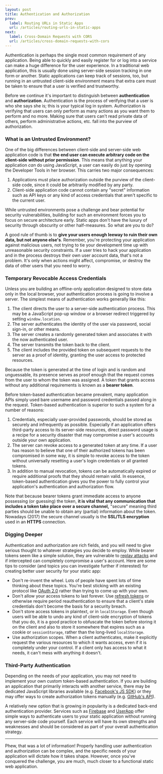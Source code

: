 ```yaml
---
layout: post
title: Authentication and Authorization
prev:
  label: Routing URLs in Static Apps
  url: /articles/routing-urls-in-static-apps
next:
  label: Cross-Domain Requests with CORS
  url: /articles/cross-domain-requests-with-cors
---
```


Authentication is perhaps the single most common requirement of any application. Being able to
quickly and easily register for or log into a service can make a huge difference for the user
experience. In a traditional web application, this is usually done using server-side session
tracking in one form or another. Static applications can keep track of sessions, too, but running
in an untrusted client-side environment means that extra care must be taken to ensure that a
user is verified and trustworthy.

Before we continue it's important to distinguish between **authentication** and **authorization**.
Authentication is the process of verifying that a user is who she says she is; this is your typical
log in system. Authorization is verifying that users can only perform as many actions as you want
them to perform and no more. Making sure that users can't read private data of others, perform
administrative actions, etc. fall into the purview of authorization.

### What is an Untrusted Environment?

One of the big differences between client-side and server-side web application code is that
**the end user can execute arbitrary code on the client-side without prior permission**. This
means that anything your application *can* do using JavaScript, a user can easily do just by
opening the Developer Tools in her browser. This carries two major consequences:

1. Applications must place authorization outside the purview of the client-side code, since it
   could be arbitrarily modified by any party.
2. Client-side application code cannot contain any "secret" information such as API keys or
   any kind of access credentials that aren't specific to the current user.

While untrusted environments pose a challenge and bear potential for security vulnerabilities,
building for such an environment forces you to focus on secure architecture early. Static apps don't have the
luxury of security through obscurity or other half-measures. So what are you to do?

A good rule of thumb is to **give your users enough leeway to ruin their own data, but not anyone
else's**. Remember, you're protecting your application against malicious users, not trying to tie
your development time up with unreasonable security constraints. If a user tries to hack your application and
in the process destroys their own user account data, that's not a problem. It's only when actions
might affect, compromise, or destroy the data of other users that you need to worry.

### Temporary Revocable Access Credentials

Unless you are building an offline-only application designed to store data only in the local browser,
your authentication process is going to involve a server. The simplest means of authentication works
generally like this:

1. The client directs the user to a server-side authentication process. This may be a JavaScript
   pop-up window or a browser redirect triggered by setting `window.location`.
2. The server authenticates the identity of the user via password, social sign-in, or
   other means.
3. The server creates a randomly generated token and associates it with the now authenticated user.
4. The server transmits the token back to the client.
5. The client includes the provided token on subsequent requests to the server as a proof of identity,
   granting the user access to protected resources.

Because the token is generated at the time of login and is random and unguessable, its presence serves
as proof enough that the request comes from the user to whom the token was assigned. A token that grants
access without any additional requirements is known as a **bearer token**.

Before token-based authentication became prevalent, many application APIs simply used bare username and password credentials
passed along in the request. Token-based authentication is superior to such a system for a number of reasons:

1. Credentials, especially user-provided passwords, should be stored as securely and infrequently as possible.
   Especially if an application offers third-party access to its server-side resources, direct password usage
   is a recipe for a security disaster that may compromise a user's accounts outside your own application.
2. The server can revoke access to a generated token at any time. If a user has reason to believe that one of
   their authorized tokens has been compromised in some way, it is simple to revoke access to the token without
   universally resetting a user's login credentials or all granted tokens.
3. In addition to manual revocation, tokens can be automatically expired or require additional proofs that they
   should remain valid. In essence, token-based authentication gives you the power to fully control your application's
   authentication and authorization flow.

Note that because bearer tokens grant immediate access to anyone possessing
(or guessing) the token, **it is vital that any communication
that includes a token take place over a secure channel,**
"secure" meaning third parties should be unable to obtain any (partial)
information about the token.
Nowadays (2017) the secure channel usually is the
**SSL/TLS encryption** used in an **HTTPS** connection.


### Digging Deeper

Authentication and authorization are rich fields, and you will need to give serious thought to whatever strategies you
decide to employ. While bearer tokens seem like a simple solution, they are vulnerable to [replay attacks](http://en.wikipedia.org/wiki/Replay_attack)
and if intercepted can completely compromise a user's account. Here are some tips to consider (and topics you can investigate
further if interested) for creating better user security for your static app:

* Don't re-invent the wheel. Lots of people have spent lots of time thinking about these topics. You're best sticking
  with an existing protocol like [OAuth 2.0](http://tools.ietf.org/html/rfc6749) rather than trying to come up with your own.
* Don't allow your access tokens to last forever. Use [refresh tokens](http://tools.ietf.org/html/rfc6749#section-1.5) or
  otherwise require period reauthentication to ensure that a client's stale credentials don't become the basis for a
  security breach.
* Don't store access tokens in plaintext, or in `localStorage`. Even though users will be able to undo any kind of client-side
  encryption of tokens that you do, it is a good practice to obfuscate the token before storing it on the client and also
  to store it somewhere that expires such as a cookie or `sessionStorage`, rather than the long-lived `localStorage`.
* Use authorization scopes. When a client authenticates, make it explicitly request the various resources to which it wants
  access, even if it is completely under your control. If a client only has access to what it needs, it can't mess with
  anything it doesn't.

### Third-Party Authentication

Depending on the needs of your application, you may not need to implement your own custom token-based authentication.
If you are building an application that primarily interacts with another service, there may be dedicated JavaScript
libraries available (e.g. [Facebook's JS SDK](https://developers.facebook.com/docs/facebook-login/login-flow-for-web/))
or they may offer ways to create authorization tokens manually (e.g. [GitHub's API](http://developer.github.com/v3/oauth/#create-a-new-authorization)).

A relatively new option that is growing in popularity is a dedicated back-end authentication provider. Services such
as [Firebase](http://firebase.com) and [UserApp](http://userapp.io) offer simple ways to authenticate users to your
static application without running any server-side code yourself. Each service will have its own strengths and weaknesses
and should be considered as part of your overall authentication strategy.

---

Phew, that was a lot of information! Properly handling user authentication and authorization can be complex, and the specific
needs of your application will dictate how it takes shape. However, once you've conquered the challenge, you are much, much
closer to a functional static web application.
